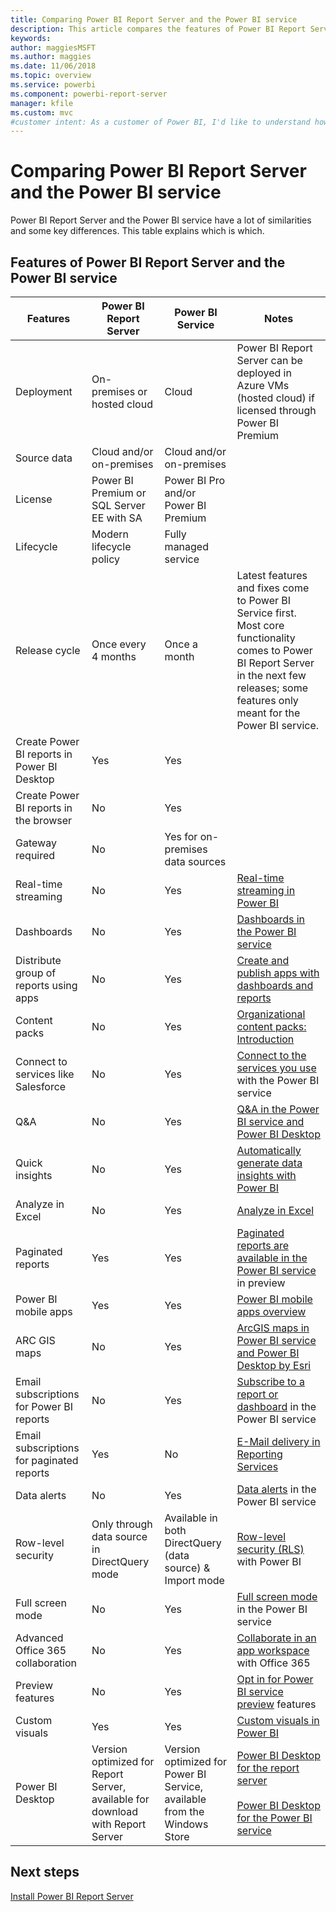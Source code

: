 ```yaml
---
title: Comparing Power BI Report Server and the Power BI service
description: This article compares the features of Power BI Report Server and the Power BI service.
keywords: 
author: maggiesMSFT
ms.author: maggies
ms.date: 11/06/2018
ms.topic: overview
ms.service: powerbi
ms.component: powerbi-report-server
manager: kfile
ms.custom: mvc
#customer intent: As a customer of Power BI, I'd like to understand how Power BI Report Server and the Power BI service are the same and are different.
---
```

# Comparing Power BI Report Server and the Power BI service

Power BI Report Server and the Power BI service have a lot of similarities and some key differences. This table explains which is which.

## Features of Power BI Report Server and the Power BI service

| Features | Power BI Report Server | Power BI Service | Notes
|---------|---------|---------|---------|
| Deployment | On-premises or hosted cloud | Cloud | Power BI Report Server can be deployed in Azure VMs (hosted cloud) if licensed through Power BI Premium
| Source data | Cloud and/or on-premises | Cloud and/or on-premises |  
| License | Power BI Premium or SQL Server EE with SA | Power BI Pro and/or Power BI Premium |  
| Lifecycle | Modern lifecycle policy | Fully managed service |  
| Release cycle | Once every 4 months | Once a month | Latest features and fixes come to Power BI Service first. Most core functionality comes to Power BI Report Server in the next few releases; some features only meant for the Power BI service.
| Create Power BI reports in Power BI Desktop | Yes | Yes |  
| Create Power BI reports in the browser | No | Yes |  
| Gateway required | No | Yes for on-premises data sources |  
| Real-time streaming | No | Yes | [Real-time streaming in Power BI](../service-real-time-streaming.md)
| Dashboards | No | Yes | [Dashboards in the Power BI service](../consumer/end-user-dashboards.md) 
| Distribute group of reports using apps | No | Yes | [Create and publish apps with dashboards and reports](../service-create-distribute-apps.md) 
| Content packs | No | Yes | [Organizational content packs: Introduction](../service-organizational-content-pack-introduction.md) 
| Connect to services like Salesforce | No | Yes | [Connect to the services you use](../consumer/end-user-connect-to-services.md) with the Power BI service
| Q&A | No | Yes | [Q&A in the Power BI service and Power BI Desktop](../consumer/end-user-q-and-a.md) 
| Quick insights | No | Yes | [Automatically generate data insights with Power BI](../consumer/end-user-insights.md) 
| Analyze in Excel | No | Yes | [Analyze in Excel](../service-analyze-in-excel.md) 
| Paginated reports | Yes | Yes | [Paginated reports are available in the Power BI service](../paginated-reports-report-builder-power-bi.md) in preview
| Power BI mobile apps | Yes | Yes | [Power BI mobile apps overview](../consumer/mobile/mobile-apps-for-mobile-devices.md) 
| ARC GIS maps | No | Yes | [ArcGIS maps in Power BI service and Power BI Desktop by Esri](../power-bi-visualization-arcgis.md)
| Email subscriptions for Power BI reports | No | Yes | [Subscribe to a report or dashboard](../consumer/end-user-subscribe.md) in the Power BI service 
| Email subscriptions for paginated reports | Yes | No | [E-Mail delivery in Reporting Services](https://docs.microsoft.com/sql/reporting-services/subscriptions/e-mail-delivery-in-reporting-services)  
| Data alerts | No | Yes | [Data alerts](../service-set-data-alerts.md) in the Power BI service
| Row-level security | Only through data source in DirectQuery mode | Available in both DirectQuery (data source) & Import mode | [Row-level security (RLS)](../service-admin-rls.md) with Power BI 
| Full screen mode | No | Yes | [Full screen mode](../consumer/end-user-focus.md) in the Power BI service 
| Advanced Office 365 collaboration | No | Yes | [Collaborate in an app workspace](../service-collaborate-power-bi-workspace.md) with Office 365 
| Preview features | No | Yes | [Opt in for Power BI service preview](../consumer/end-user-preview-features.md) features 
| Custom visuals | Yes | Yes | [Custom visuals in Power BI](../power-bi-custom-visuals.md) 
| Power BI Desktop | Version optimized for Report Server, available for download with Report Server | Version optimized for Power BI Service, available from the Windows Store | [Power BI Desktop for the report server](https://powerbi.microsoft.com/report-server/) <br><br> [Power BI Desktop for the Power BI service](http://aka.ms/pbidesktopstore)

## Next steps
[Install Power BI Report Server](install-report-server.md)  



